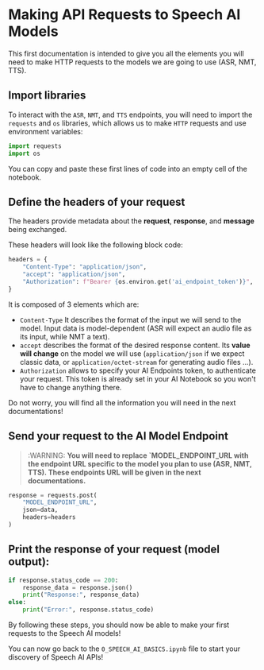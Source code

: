 # Making API Requests to Speech AI Models

This first documentation is intended to give you all the elements you will need to make HTTP requests to the models we are going to use (ASR, NMT, TTS).

## Import libraries

To interact with the `ASR`, `NMT`, and `TTS` endpoints, you will need to import the `requests` and `os` libraries, which allows us to make `HTTP` requests and use environment variables:

```python
import requests
import os
```

You can copy and paste these first lines of code into an empty cell of the notebook.

## Define the headers of your request

The headers provide metadata about the **request**, **response**, and **message** being exchanged.

These headers will look like the following block code:

```python
headers = {
    "Content-Type": "application/json",
    "accept": "application/json",
    "Authorization": f"Bearer {os.environ.get('ai_endpoint_token')}",
}
```

It is composed of 3 elements which are:
- `Content-Type` It describes the format of the input we will send to the model. Input data is model-dependent (ASR will expect an audio file as its input, while NMT a text).
- `accept` describes the format of the desired response content. Its **value will change** on the model we will use (`application/json` if we expect classic data, or `application/octet-stream` for generating audio files ...).
- `Authorization` allows to specify your AI Endpoints token, to authenticate your request. This token is already set in your AI Notebook so you won't have to change anything there.

Do not worry, you will find all the information you will need in the next documentations! 

## Send your request to the AI Model Endpoint

> :WARNING: **You will need to replace `MODEL_ENDPOINT_URL with the endpoint URL specific to the model you plan to use (ASR, NMT, TTS). These endpoints URL will be given in the next documentations.**

```python
response = requests.post(
    "MODEL_ENDPOINT_URL", 
    json=data,
    headers=headers
)
```

## Print the response of your request (model output):

```python
if response.status_code == 200:
    response_data = response.json()
    print("Response:", response_data)
else:
    print("Error:", response.status_code)
```

By following these steps, you should now be able to make your first requests to the Speech AI models! 

You can now go back to the `0_SPEECH_AI_BASICS.ipynb` file to start your discovery of Speech AI APIs! 